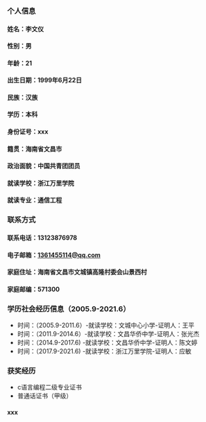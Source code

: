 ### 个人信息
#### 姓名：李文仪
#### 性别：男
#### 年龄：21
#### 出生日期：1999年6月22日
#### 民族：汉族
#### 学历：本科
#### 身份证号：xxx
#### 籍贯：海南省文昌市
#### 政治面貌：中国共青团团员
#### 就读学校：浙江万里学院
#### 就读专业：通信工程

### 联系方式
#### 联系电话：13123876978
#### 电子邮箱：1361455114@qq.com
#### 家庭住址：海南省文昌市文城镇高隆村委会山景西村
#### 家庭邮编：571300

### 学历社会经历信息（2005.9-2021.6）
- 时间：（2005.9-2011.6）-就读学校：文城中心小学-证明人：王平
- 时间：（2011.9-2014.6）-就读学校：文昌华侨中学-证明人：张光杰
- 时间：（2014.9-2017.6) -就读学校：文昌华侨中学-证明人：陈文婷
- 时间：（2017.9-2021.6) -就读学校：浙江万里学院-证明人：应敏

### 获奖经历
- c语言编程二级专业证书
- 普通话证书（甲级）
#### xxx
